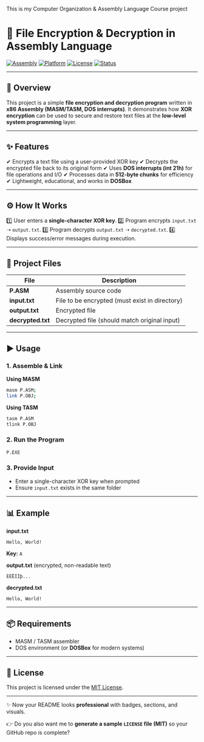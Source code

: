 This is my Computer Organization & Assembly Language Course project
# 🔐 File Encryption & Decryption in Assembly Language

[![Assembly](https://img.shields.io/badge/Assembly-x86-blue)](https://en.wikipedia.org/wiki/X86_assembly_language)
[![Platform](https://img.shields.io/badge/Platform-DOS%20%7C%20MASM%20%7C%20TASM-orange)](#)
[![License](https://img.shields.io/badge/License-MIT-green)](LICENSE)
[![Status](https://img.shields.io/badge/Status-Completed-success)](#)

---

## 📖 Overview

This project is a simple **file encryption and decryption program** written in **x86 Assembly (MASM/TASM, DOS interrupts)**.
It demonstrates how **XOR encryption** can be used to secure and restore text files at the **low-level system programming** layer.

---

## ✨ Features

✔ Encrypts a text file using a user-provided XOR key
✔ Decrypts the encrypted file back to its original form
✔ Uses **DOS interrupts (int 21h)** for file operations and I/O
✔ Processes data in **512-byte chunks** for efficiency
✔ Lightweight, educational, and works in **DOSBox**

---

## ⚙️ How It Works

1️⃣ User enters a **single-character XOR key**.
2️⃣ Program encrypts `input.txt` ➝ `output.txt`.
3️⃣ Program decrypts `output.txt` ➝ `decrypted.txt`.
4️⃣ Displays success/error messages during execution.

---

## 📂 Project Files

| File              | Description                                    |
| ----------------- | ---------------------------------------------- |
| **P.ASM**         | Assembly source code                           |
| **input.txt**     | File to be encrypted (must exist in directory) |
| **output.txt**    | Encrypted file                                 |
| **decrypted.txt** | Decrypted file (should match original input)   |

---

## ▶️ Usage

### 1. Assemble & Link

**Using MASM**

```bash
masm P.ASM;
link P.OBJ;
```

**Using TASM**

```bash
tasm P.ASM
tlink P.OBJ
```

### 2. Run the Program

```bash
P.EXE
```

### 3. Provide Input

* Enter a single-character XOR key when prompted
* Ensure `input.txt` exists in the same folder

---

## 📊 Example

**input.txt**

```
Hello, World!
```

**Key:** `A`

**output.txt** (encrypted, non-readable text)

```
ÈÊËÍÌþ...
```

**decrypted.txt**

```
Hello, World!
```

---

## 📦 Requirements

* MASM / TASM assembler
* DOS environment (or **DOSBox** for modern systems)

---

## 📜 License

This project is licensed under the [MIT License](LICENSE).

---

✨ Now your README looks **professional** with badges, sections, and visuals.

👉 Do you also want me to **generate a sample `LICENSE` file (MIT)** so your GitHub repo is complete?
